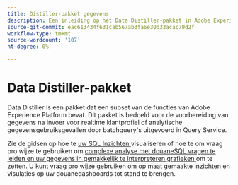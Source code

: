 ```yaml
---
title: Distiller-pakket gegevens
description: Een inleiding op het Data Distiller-pakket in Adobe Experience Platform.
source-git-commit: eac613434f631cab567ab3fa6e30d33acac79d2f
workflow-type: tm+mt
source-wordcount: '107'
ht-degree: 0%

---
```


# Data Distiller-pakket

Data Distiller is een pakket dat een subset van de functies van Adobe Experience Platform bevat. Dit pakket is bedoeld voor de voorbereiding van gegevens na invoer voor realtime klantprofiel of analytische gegevensgebruiksgevallen door batchquery&#39;s uitgevoerd in Query Service.

Zie de gidsen op hoe te [ uw SQL Inzichten ](../../dashboards/sql-insights-query-pro-mode/overview.md) visualiseren of hoe te om vraag pro wijze te gebruiken om [ complexe analyse met douaneSQL vragen te leiden en uw gegevens in gemakkelijk te interpreteren grafieken ](../../dashboards/sql-insights-query-pro-mode/overview.md) om te zetten. U kunt vraag pro wijze gebruiken om op maat gemaakte inzichten en visulaties op uw douanedashboards tot stand te brengen.

